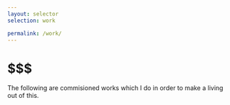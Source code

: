 ```yaml
---
layout: selector
selection: work

permalink: /work/
---
```


# $$$


The following are commisioned works which I do in order to make a living out of this.